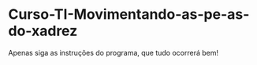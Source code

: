 # Curso-TI-Movimentando-as-pe-as-do-xadrez

Apenas siga as instruções do programa, que tudo ocorrerá bem!
